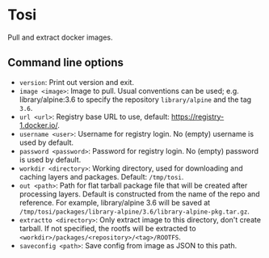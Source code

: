 # Tosi

Pull and extract docker images.

## Command line options

* `version`: Print out version and exit.
* `image <image>`: Image to pull. Usual conventions can be used; e.g. library/alpine:3.6 to specify the repository `library/alpine` and the tag `3.6`.
* `url <url>`: Registry base URL to use, default: https://registry-1.docker.io/.
* `username <user>`: Username for registry login. No (empty) username is used by default.
* `password <password>`: Password for registry login. No (empty) password is used by default.
* `workdir <directory>`: Working directory, used for downloading and caching layers and packages. Default: `/tmp/tosi`.
* `out <path>`: Path for flat tarball package file that will be created after processing layers. Default is constructed from the name of the repo and reference. For example, library/alpine 3.6 will be saved at `/tmp/tosi/packages/library-alpine/3.6/library-alpine-pkg.tar.gz`.
* `extractto <directory>`: Only extract image to this directory, don't create tarball. If not specified, the rootfs will be extracted to `<workdir>/packages/<repository>/<tag>/ROOTFS`.
* `saveconfig <path>`: Save config from image as JSON to this path.
